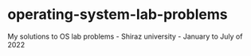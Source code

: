 # operating-system-lab-problems
My solutions to OS lab problems - Shiraz university - January to July of 2022 
